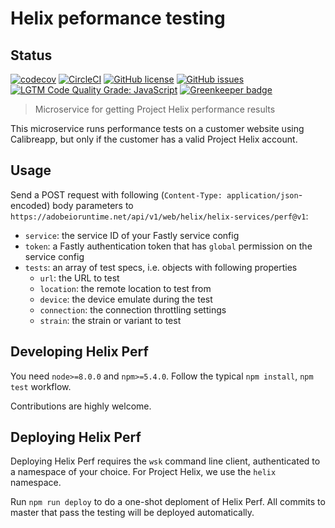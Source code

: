 # Helix peformance testing

## Status
[![codecov](https://img.shields.io/codecov/c/github/adobe/helix-perf.svg)](https://codecov.io/gh/adobe/helix-perf)
[![CircleCI](https://img.shields.io/circleci/project/github/adobe/helix-perf.svg)](https://circleci.com/gh/adobe/helix-perf)
[![GitHub license](https://img.shields.io/github/license/adobe/helix-perf.svg)](https://github.com/adobe/helix-perf/blob/master/LICENSE.txt)
[![GitHub issues](https://img.shields.io/github/issues/adobe/helix-perf.svg)](https://github.com/adobe/helix-perf/issues)
[![LGTM Code Quality Grade: JavaScript](https://img.shields.io/lgtm/grade/javascript/g/adobe/helix-perf.svg?logo=lgtm&logoWidth=18)](https://lgtm.com/projects/g/adobe/helix-perf) 
[![Greenkeeper badge](https://badges.greenkeeper.io/adobe/helix-perf.svg)](https://greenkeeper.io/)

> Microservice for getting Project Helix performance results

This microservice runs performance tests on a customer website using Calibreapp, but only if the customer has a valid Project Helix account.

## Usage

Send a POST request with following (`Content-Type: application/json`-encoded) body parameters to `https://adobeioruntime.net/api/v1/web/helix/helix-services/perf@v1`:

* `service`: the service ID of your Fastly service config
* `token`: a Fastly authentication token that has `global` permission on the service config
* `tests`: an array of test specs, i.e. objects with following properties
  * `url`: the URL to test
  * `location`: the remote location to test from
  * `device`: the device emulate during the test
  * `connection`: the connection throttling settings
  * `strain`: the strain or variant to test

## Developing Helix Perf

You need `node>=8.0.0` and `npm>=5.4.0`. Follow the typical `npm install`, `npm test` workflow.

Contributions are highly welcome.

## Deploying Helix Perf

Deploying Helix Perf requires the `wsk` command line client, authenticated to a namespace of your choice. For Project Helix, we use the `helix` namespace.

Run `npm run deploy` to do a one-shot deploment of Helix Perf. All commits to master that pass the testing will be deployed automatically.

